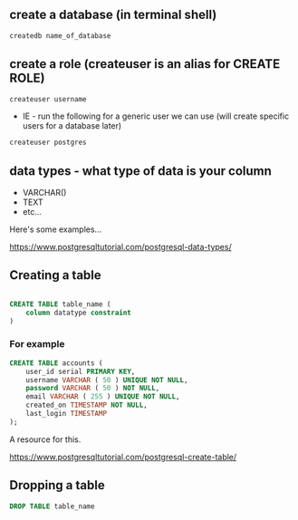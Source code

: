 ## create a database (in terminal shell)

```bash
createdb name_of_database
```

## create a role (createuser is an alias for CREATE ROLE)

```bash
createuser username
```

- IE - run the following for a generic user we can use (will create specific users for a database later)

```bash
createuser postgres
```

## data types - what type of data is your column

- VARCHAR()
- TEXT
- etc...

Here's some examples...

https://www.postgresqltutorial.com/postgresql-data-types/

## Creating a table

```sql

CREATE TABLE table_name (
    column datatype constraint
)
```

### For example

```sql
CREATE TABLE accounts (
	user_id serial PRIMARY KEY,
	username VARCHAR ( 50 ) UNIQUE NOT NULL,
	password VARCHAR ( 50 ) NOT NULL,
	email VARCHAR ( 255 ) UNIQUE NOT NULL,
	created_on TIMESTAMP NOT NULL,
    last_login TIMESTAMP
);
```

A resource for this.

https://www.postgresqltutorial.com/postgresql-create-table/

## Dropping a table

```sql
DROP TABLE table_name
```
